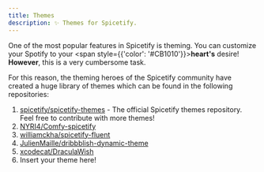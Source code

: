 ```yaml
---
title: Themes
description: ✨ Themes for Spicetify.
---
```


One of the most popular features in Spicetify is theming.
You can customize your Spotify to your <span style={{'color': '#CB1010'}}>**heart's**</span> desire!
**However**, this is a very cumbersome task.

For this reason, the theming heroes of the Spicetify community have created a huge library of themes which can be found in the following repositories:

1. [spicetify/spicetify-themes](https://github.com/spicetify/spicetify-themes) - The official Spicetify themes repository. Feel free to contribute with more themes!
2. [NYRI4/Comfy-spicetify](https://github.com/NYRI4/Comfy-spicetify)
3. [williamckha/spicetify-fluent](https://github.com/williamckha/spicetify-fluent)
4. [JulienMaille/dribbblish-dynamic-theme](https://github.com/JulienMaille/dribbblish-dynamic-theme)
5. [xcodecat/DraculaWish](https://github.com/xcodecat/DraculaWish)
6. Insert your theme here!
